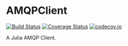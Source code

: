 # AMQPClient

[![Build Status](https://travis-ci.org/tanmaykm/AMQPClient.jl.svg?branch=master)](https://travis-ci.org/tanmaykm/AMQPClient.jl)
[![Coverage Status](https://coveralls.io/repos/tanmaykm/AMQPClient.jl/badge.svg?branch=master&service=github)](https://coveralls.io/github/tanmaykm/AMQPClient.jl?branch=master)
[![codecov.io](http://codecov.io/github/tanmaykm/AMQPClient.jl/coverage.svg?branch=master)](http://codecov.io/github/tanmaykm/AMQPClient.jl?branch=master)

A Julia AMQP Client.
